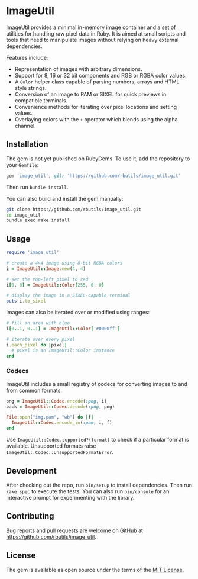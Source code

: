 # ImageUtil

ImageUtil provides a minimal in-memory image container and a set of utilities for handling raw pixel data in Ruby. It is aimed at small scripts and tools that need to manipulate images without relying on heavy external dependencies.

Features include:

* Representation of images with arbitrary dimensions.
* Support for 8, 16 or 32 bit components and RGB or RGBA color values.
* A `Color` helper class capable of parsing numbers, arrays and HTML style strings.
* Conversion of an image to PAM or SIXEL for quick previews in compatible terminals.
* Convenience methods for iterating over pixel locations and setting values.
* Overlaying colors with the `+` operator which blends using the alpha channel.

## Installation

The gem is not yet published on RubyGems. To use it, add the repository to your `Gemfile`:

```ruby
gem 'image_util', git: 'https://github.com/rbutils/image_util.git'
```

Then run `bundle install`.

You can also build and install the gem manually:

```bash
git clone https://github.com/rbutils/image_util.git
cd image_util
bundle exec rake install
```

## Usage

```ruby
require 'image_util'

# create a 4×4 image using 8‑bit RGBA colors
i = ImageUtil::Image.new(4, 4)

# set the top‑left pixel to red
i[0, 0] = ImageUtil::Color[255, 0, 0]

# display the image in a SIXEL-capable terminal
puts i.to_sixel
```

Images can also be iterated over or modified using ranges:

```ruby
# fill an area with blue
i[0..1, 0..1] = ImageUtil::Color['#0000ff']

# iterate over every pixel
i.each_pixel do |pixel|
  # pixel is an ImageUtil::Color instance
end
```

### Codecs

ImageUtil includes a small registry of codecs for converting images to and from
common formats.

```ruby
png = ImageUtil::Codec.encode(:png, i)
back = ImageUtil::Codec.decode(:png, png)

File.open("img.pam", "wb") do |f|
  ImageUtil::Codec.encode_io(:pam, i, f)
end
```

Use `ImageUtil::Codec.supported?(format)` to check if a particular format is
available. Unsupported formats raise `ImageUtil::Codec::UnsupportedFormatError`.

## Development

After checking out the repo, run `bin/setup` to install dependencies. Then run
`rake spec` to execute the tests. You can also run `bin/console` for an
interactive prompt for experimenting with the library.

## Contributing

Bug reports and pull requests are welcome on GitHub at
<https://github.com/rbutils/image_util>.

## License

The gem is available as open source under the terms of the
[MIT License](https://opensource.org/licenses/MIT).

